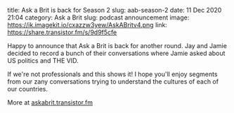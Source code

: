 title: Ask a Brit is back for Season 2
slug: aab-season-2
date: 11 Dec 2020 21:04
category: Ask a Brit
slug: podcast announcement
image: https://ik.imagekit.io/cxazzw3yew/AskABritv4.png
link: https://share.transistor.fm/s/9d9f5cfe

Happy to announce that Ask a Brit is back for another round. Jay and Jamie decided to record a bunch of their conversations where Jamie asked about US politics and THE VID.

If we're not professionals and this shows it! I hope you'll enjoy segments from our zany conversations trying to understand the cultures of each of our countries.

More at [askabrit.transistor.fm](https://askabrit.transistor.fm)
